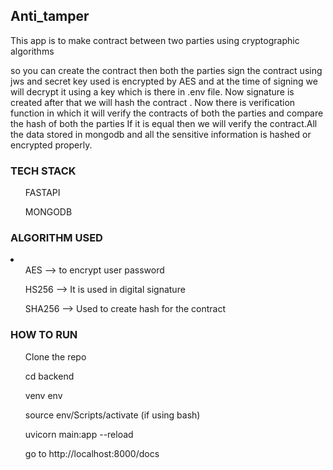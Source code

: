 <h2>Anti_tamper</h2> 

<p>This app is to make contract between two parties using cryptographic algorithms</p>
so you can create the contract then both the parties sign the contract using jws and secret key used is encrypted by AES and at the time of signing we will decrypt it using a key which is there in .env file. Now signature is created after that we will hash the contract . Now there is verification function in which it will verify the contracts of both the parties and compare the hash of both the parties If it is equal then we will verify the contract.All the data stored in mongodb and all the sensitive information is hashed or encrypted properly.


<h3>TECH STACK </h3>
<ul>FASTAPI</ul>
<ul>MONGODB</ul>


<h3>ALGORITHM USED</h3>
<li>
<ul>AES --> to encrypt user password</ul>
<ul>HS256 --> It is used in digital signature</ul>
<ul>SHA256 --> Used to  create hash for the contract </ul>
</li>

<h3>HOW TO RUN </h3>

<ul> Clone the repo</ul>
<ul> cd backend</ul>
<ul> venv env</ul>
<ul> source env/Scripts/activate  (if using bash)</ul>
<ul> uvicorn main:app --reload</ul>
<ul> go to http://localhost:8000/docs </ul> 




